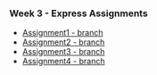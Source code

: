 ### Week 3 - Express Assignments
- [Assignment1 - branch](https://github.com/onnikiv/Express-webdev/tree/Assignment1)
- [Assignment2 - branch](https://github.com/onnikiv/Express-webdev/tree/Assignment2)
- [Assignment3 - branch](https://github.com/onnikiv/Express-webdev/tree/Assignment3)
- [Assignment4 - branch](https://github.com/onnikiv/Express-webdev/tree/Assignment4)
